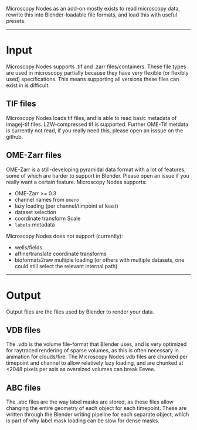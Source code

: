 Microscopy Nodes as an add-on mostly exists to read microscopy data, rewrite this into Blender-loadable file formats, and load this with useful presets. 

---

# Input
Microscopy Nodes supports .tif and .zarr files/containers. These file types are used in microscopy partially because they have very flexible (or flexibly used) specifications. This means supporting all versions these files can exist in is difficult. 

## TIF files
Microscopy Nodes loads tif files, and is able to read basic metadata of imagej-tif files. LZW-compressed tif is supported. Further OME-Tif metdata is currently not read, if you really need this, please open an isssue on the github.

## OME-Zarr files
OME-Zarr is a still-developing pyramidal data format with a lot of features, some of which are harder to support in Blender. Please open an issue if you really want a certain feature.
Microscopy Nodes supports:

- OME-Zarr >= 0.3
- channel names from `omero`
- lazy loading (per channel/timpoint at least)
- dataset selection
- coordinate transform Scale
- `labels` metadata

Microscopy Nodes does not support (currently):

- wells/fields
- affine/translate coordinate transforms
- bioformats2raw multiple loading (or others with multiple datasets, one could still select the relevant internal path)


----

# Output
Output files are the files used by Blender to render your data.

## VDB files
The .vdb is the volume file-format that Blender uses, and is very optimized for raytraced rendering of sparse volumes, as this is often necessary in animation for clouds/fire. The Microscopy Nodes vdb files are chunked per timepoint and channel to allow relatively lazy loading, and are chunked at <2048 pixels per axis as oversized volumes can break Eevee.

## ABC files
The .abc files are the way label masks are stored, as these files allow changing the entire geometry of each object for each timepoint. These are written through the Blender writing pipeline for each separate object, which is part of why label mask loading can be slow for dense masks.